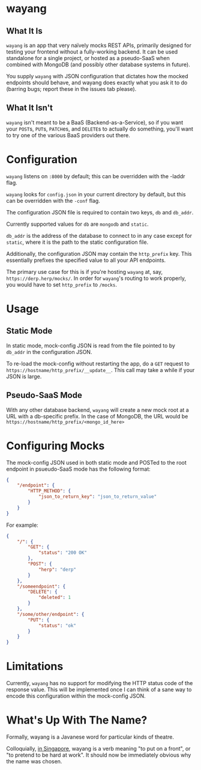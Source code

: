 # wayang

## What It Is

`wayang` is an app that very naïvely mocks REST APIs, primarily designed for testing your frontend without a fully-working backend. It can be used standalone for a single project, or hosted as a pseudo-SaaS when combined with MongoDB (and possibly other database systems in future).

You supply `wayang` with JSON configuration that dictates how the mocked endpoints should behave, and wayang does exactly what you ask it to do (barring bugs; report these in the issues tab please).

## What It Isn't

`wayang` isn't meant to be a BaaS (Backend-as-a-Service), so if you want your `POST`s, `PUT`s, `PATCH`es, and `DELETE`s to actually do something, you'll want to try one of the various BaaS providers out there.

# Configuration

`wayang` listens on `:8000` by default; this can be overridden with the -laddr flag.

`wayang` looks for `config.json` in your current directory by default, but this can be overridden with the `-conf` flag.

The configuration JSON file is required to contain two keys, `db` and `db_addr`.

Currently supported values for `db` are `mongodb` and `static`.

`db_addr` is the address of the database to connect to in any case except for `static`, where it is the path to the static configuration file.

Additionally, the configuration JSON may contain the `http_prefix` key. This essentially prefixes the specified value to all your API endpoints.

The primary use case for this is if you're hosting `wayang` at, say, `https://derp.herp/mocks/`. In order for `wayang`'s routing to work properly, you would have to set `http_prefix` to `/mocks`.

# Usage

## Static Mode

In static mode, mock-config JSON is read from the file pointed to by `db_addr` in the configuration JSON.

To re-load the mock-config without restarting the app, do a `GET` request to `https://hostname/http_prefix/__update__`. This call may take a while if your JSON is large.

## Pseudo-SaaS Mode

With any other database backend, `wayang` will create a new mock root at a URL with a db-specific prefix. In the case of MongoDB, the URL would be `https://hostname/http_prefix/<mongo_id_here>`

# Configuring Mocks

The mock-config JSON used in both static mode and POSTed to the root endpoint in psueudo-SaaS mode has the following format:

```json
{
	"/endpoint": {
		"HTTP_METHOD": {
			"json_to_return_key": "json_to_return_value"
		}
	}
}
```

For example:

```json
{
	"/": {
		"GET": {
			"status": "200 OK"
		},
		"POST": {
			"herp": "derp"
		}
	},
	"/someendpoint": {
		"DELETE": {
			"deleted": 1
		}
	},
	"/some/other/endpoint": {
		"PUT": {
			"status": "ok"
		}
	}
}
```

# Limitations

Currently, `wayang` has no support for modifying the HTTP status code of the response value. This will be implemented once I can think of a sane way to encode this configuration within the mock-config JSON.

# What's Up With The Name?

Formally, wayang is a Javanese word for particular kinds of theatre.

Colloquially, [in Singapore](http://www.singlishdictionary.com/singlish_W.htm#wayang), wayang is a verb meaning "to put on a front", or "to pretend to be hard at work". It should now be immediately obvious why the name was chosen.
